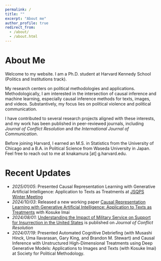 ```yaml
---
permalink: /
title: ""
excerpt: "About me"
author_profile: true
redirect_from:
  - /about/
  - /about.html
---
```


# About Me
Welcome to my website. I am a Ph.D. student at Harvard Kennedy School (Politics and Institutions track).

My research centers on political methodologies and applications. Methodologically, I am interested in the intersection of causal inference and machine learning, especially causal inference methods for texts, images, and videos. Substantively, my focus lies on political violence and political communication.

I have contributed to several research projects aligned with these interests, and my work has been published in peer-reviewed journals, including *Journal of Conflict Resolution* and *the International Journal of Communication*.

Before joining Harvard, I earned an M.S. in Statistics from the University of Chicago and a B.A. in Political Science from Waseda University in Japan. Feel free to reach out to me at knakamura [at] g.harvard.edu.

# Recent Updates
- *2025/01/05*: Presented Causal Representation Learning with Generative Artificial Intelligence: Application to Texts as Treatments at [JSQPS Winter Meeting](https://sites.google.com/view/jsqps/2025-winter-meeting-program?authuser=0)
- *2024/10/03*: Released a new working paper [Causal Representation Learning with Generative Artificial Intelligence: Application to Texts as Treatments](https://arxiv.org/abs/2410.00903) with Kosuke Imai
- *2024/08/01*: [Understanding the Impact of Military Service on Support for Insurrection in the United States](https://journals.sagepub.com/doi/10.1177/00220027241267216) is published on *Journal of Conflict Resolution*
- *2024/07/19*: Presented Automated Cognitive Debriefing (with Musashi Hinck, Uma Ilavarasan, Gary King, and Brandon M. Stewart) and Causal Inference with Unstructured High-Dimensional Treatments using Deep Generative Models: Applications to Images and Texts (with Kosuke Imai) at Society for Political Methodology.